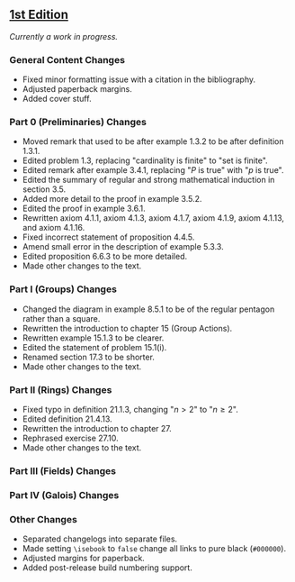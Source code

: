 ## [1st Edition](https://github.com/PhotonicGluon/Abstract-Algebra-Book/compare/v1-build.36...v1)

*Currently a work in progress.*

### General Content Changes
- Fixed minor formatting issue with a citation in the bibliography.
- Adjusted paperback margins.
- Added cover stuff.

### Part 0 (Preliminaries) Changes
- Moved remark that used to be after example 1.3.2 to be after definition 1.3.1.
- Edited problem 1.3, replacing "cardinality is finite" to "set is finite".
- Edited remark after example 3.4.1, replacing "$P$ is true" with "$p$ is true".
- Edited the summary of regular and strong mathematical induction in section 3.5.
- Added more detail to the proof in example 3.5.2.
- Edited the proof in example 3.6.1.
- Rewritten axiom 4.1.1, axiom 4.1.3, axiom 4.1.7, axiom 4.1.9, axiom 4.1.13, and axiom 4.1.16.
- Fixed incorrect statement of proposition 4.4.5.
- Amend small error in the description of example 5.3.3.
- Edited proposition 6.6.3 to be more detailed.
- Made other changes to the text.

### Part I (Groups) Changes
- Changed the diagram in example 8.5.1 to be of the regular pentagon rather than a square.
- Rewritten the introduction to chapter 15 (Group Actions).
- Rewritten example 15.1.3 to be clearer.
- Edited the statement of problem 15.1(i).
- Renamed section 17.3 to be shorter.
- Made other changes to the text.
 
### Part II (Rings) Changes
- Fixed typo in definition 21.1.3, changing "$n > 2$" to "$n \geq 2$".
- Edited definition 21.4.13.
- Rewritten the introduction to chapter 27.
- Rephrased exercise 27.10.
- Made other changes to the text.

### Part III (Fields) Changes

### Part IV (Galois) Changes

### Other Changes
- Separated changelogs into separate files.
- Made setting `\isebook` to `false` change all links to pure black (`#000000`).
- Adjusted margins for paperback.
- Added post-release build numbering support.

